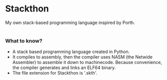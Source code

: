 # Stackthon
My own stack-based programming language inspired by Porth.
<br><br>
### What to know?
- A stack based programming language created in Python.
- It compiles to assembly, then the compiler uses NASM (the Netwide Assembler) to assemble it down to machinecode. Because convenience, the compiler generates and links an ELF64 binary.
- The file extension for Stackthon is '.skth'. 
